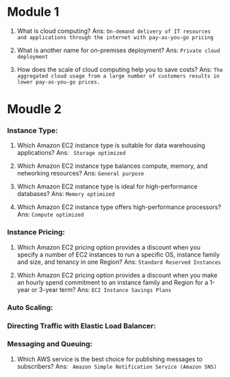 
# Module 1

1. What is cloud computing?
Ans: ```On-demand delivery of IT resources and applications through the internet with pay-as-you-go pricing```

2. What is another name for on-premises deployment?
Ans: ```Private cloud deployment```

3. How does the scale of cloud computing help you to save costs?
Ans: ```The aggregated cloud usage from a large number of customers results in lower pay-as-you-go prices.```

  
# Moudle 2

### Instance Type:

1. Which Amazon EC2 instance type is suitable for data warehousing applications?
Ans: ``` Storage optimized```

2. Which Amazon EC2 instance type balances compute, memory, and networking resources?
Ans: ```General purpose```

3. Which Amazon EC2 instance type is ideal for high-performance databases?
Ans: ```Memory optimized```

4. Which Amazon EC2 instance type offers high-performance processors?
Ans: ```Compute optimized```


### Instance Pricing:

1. Which Amazon EC2 pricing option provides a discount when you specify a number of EC2 instances to run a specific OS, instance family and size, and tenancy in one Region?
Ans: ``` Standard Reserved Instances ```

2. Which Amazon EC2 pricing option provides a discount when you make an hourly spend commitment to an instance family and Region for a 1-year or 3-year term?
Ans: ``` EC2 Instance Savings Plans ```

### Auto Scaling:

### Directing Traffic  with Elastic Load Balancer:

### Messaging and Queuing:

1. Which AWS service is the best choice for publishing messages to subscribers?
Ans: ``` Amazon Simple Notification Service (Amazon SNS)```  
